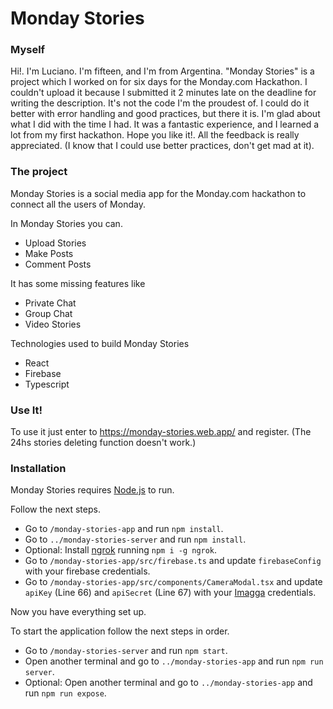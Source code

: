 # Monday Stories

### Myself
Hi!. I'm Luciano. I'm fifteen, and I'm from Argentina. "Monday Stories" is a project which I worked on for six days for the Monday.com Hackathon. I couldn't upload it because I submitted it 2 minutes late on the deadline for writing the description. It's not the code I'm the proudest of. I could do it better with error handling and good practices, but there it is. I'm glad about what I did with the time I had. It was a fantastic experience, and I learned a lot from my first hackathon. Hope you like it!. All the feedback is really appreciated. (I know that I could use better practices, don't get mad at it).


### The project
Monday Stories is a social media app for the Monday.com hackathon to connect all the users of Monday.

In Monday Stories you can.

  - Upload Stories
  - Make Posts
  - Comment Posts

It has some missing features like

  - Private Chat
  - Group Chat
  - Video Stories

Technologies used to build Monday Stories

  - React
  - Firebase
  - Typescript

### Use It!

To use it just enter to https://monday-stories.web.app/ and register. (The 24hs stories deleting function doesn't work.)

### Installation

Monday Stories requires [Node.js](https://nodejs.org/) to run.

Follow the next steps.

  - Go to ```/monday-stories-app``` and run ```npm install```.
  - Go to ```../monday-stories-server``` and run ```npm install```.
  - Optional: Install [ngrok](https://ngrok.com/) running ```npm i -g ngrok```.
  - Go to ```/monday-stories-app/src/firebase.ts``` and update ```firebaseConfig``` with your firebase credentials.
  - Go to ```/monday-stories-app/src/components/CameraModal.tsx``` and update ```apiKey``` (Line 66) and ```apiSecret``` (Line 67) with your [Imagga](https://imagga.com/) credentials. 

Now you have everything set up.

To start the application follow the next steps in order.

  - Go to ```/monday-stories-server``` and run ```npm start```.
  - Open another terminal and go to ```../monday-stories-app``` and run ```npm run server```.
  - Optional: Open another terminal and go to ```../monday-stories-app``` and run ```npm run expose```.
